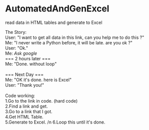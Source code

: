 # AutomatedAndGenExcel
read data in HTML tables and generate to Excel

The Story: </br>
  User: "I want to get all data in this link, can you help me to do this ?" </br>
  Me: "I never write a Python before, it will be late. are you ok ?" </br>
  User: "Ok." </br>
  Me: *Ask google* </br>
  === 2 hours later === </br>
  Me: "Done. without loop" </br>
  </br>
  === Next Day === </br>
  Me: "OK it's done. here is Excel" </br>
  User: "Thank you!" </br>
  </br>
Code working: </br>
1.Go to the link in code. (hard code) </br>
2.Find a link and get. </br>
3.Go to a link that I got. </br>
4.Get HTML Table. </br>
5.Generate to Excel. /n
6.Loop this until it's done.
 
